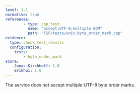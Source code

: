 ```yaml
---
level: 1.1
normative: true
references:
        - type: cpp_test
          name: "accept;UTF-8;multiple BOM"
          path: "TSF/tests/unit-byte_order_mark.cpp"
evidence:
  type: check_test_results
  configuration:
    tests: 
        - byte_order_mark
score:
    Jonas-Kirchhoff: 1.0
    Erikhu1: 1.0
---
```


The service does not accept multiple UTF-8 byte order marks.